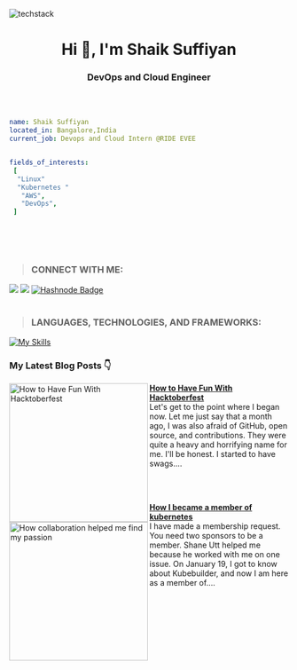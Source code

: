 ![techstack](https://user-images.githubusercontent.com/52347812/137624699-ce6bb7ee-eb84-46f1-ac69-c4b78b22db90.png)
<h1 align="center">Hi 👋, I'm Shaik Suffiyan</h1>
<h3 align="center">DevOps and Cloud Engineer </h3>
<br></br>

 ```yaml
name: Shaik Suffiyan
located_in: Bangalore,India
current_job: Devops and Cloud Intern @RIDE EVEE


fields_of_interests:
  [
   "Linux"
   "Kubernetes "
    "AWS",
    "DevOps",
  ]
  
```
<br></br>
>### CONNECT WITH ME: 
<!-- ![My socials](https://skillicons.dev/icons?i=linkedin,YouTube,github) -->
[<img src="https://img.shields.io/badge/linkedin-%230077b5.svg?&style=for-the-badge&logo=linkedin&logoColor=white" />][linkedin]
[<img src ="https://img.shields.io/badge/github-%23333.svg?&style=for-the-badge&logo=github&logoColor=white"/>][github]
[![Hashnode Badge](https://img.shields.io/badge/-@sajiyahsalat-03a57a?style=flat-square&labelColor=000000&logo=Hashnode&link=https://hashnode.com/@Suffiyan/)](https://hashnode.com/@Suffiyan/)
<br></br> 
> ### LANGUAGES, TECHNOLOGIES, AND FRAMEWORKS:
[![My Skills](https://skillicons.dev/icons?i=aws,git,jenkins,linux,docker,kubernetes,ansible,prometheus,grafana&perline=6)](https://skillicons.dev)
 
 ### My Latest Blog Posts 👇
<!-- HASHNODE_BLOG:START -->
<p align="left">
<a href="https://suffiyan.hashnode.dev/aws-simplified-your-comprehensive-guide-to-amazon-web-services" title="How to Have Fun With Hacktoberfest"><img src="https://cdn.hashnode.com/res/hashnode/image/upload/v1666598991610/b_xmuTPLG.jpg?w=1600&h=840&fit=crop&crop=entropy&auto=compress,format&format=webp" alt="How to Have Fun With Hacktoberfest" width="250px" align="left" /></a>
<a href="https://sajiyah-salat.hashnode.dev/how-to-have-fun-with-hacktoberfest" title="How to Have Fun With Hacktoberfest"><strong>How to Have Fun With Hacktoberfest</strong></a>
<br/> Let's get to the point where I began now. Let me just say that a month ago, I was also afraid of GitHub, open source, and contributions. They were quite a heavy and horrifying name for me. I'll be honest. I started to have swags.... </p> <br><br/>

<a href="https://sajiyah-salat.hashnode.dev/how-i-became-a-member-in-kubernetes"><img src="https://cdn.hashnode.com/res/hashnode/image/upload/v1677860949509/4332e9a9-c00d-4d62-b640-10ace366f22e.jpeg?w=1600&h=840&fit=crop&crop=entropy&auto=compress,format&format=webp" alt="How collaboration helped me find my passion" width="250px" align="left" /></a>
<a href="https://sajiyah-salat.hashnode.dev/dummies-guide-to-tech" title="Dummies Guide to Tech"><strong>How I became a member of kubernetes</strong></a>
<br/> I have made a membership request. You need two sponsors to be a member. Shane Utt helped me because he worked with me on one issue. On January 19, I got to know about Kubebuilder, and now I am here as a member of.... </p><br/> <br/>


 [YouTube]: https://www.youtube.com/@shaikSuffiyan-13
 [linkedin]: https://www.linkedin.com/in/ssuffiyan/
 [github]: https://github.com/suffiyan13

